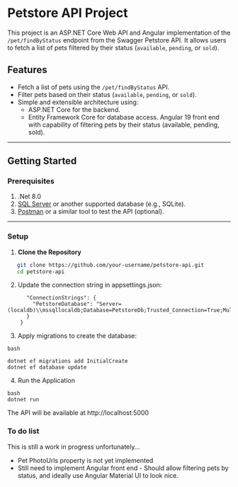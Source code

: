 # **Petstore API Project**

This project is an ASP.NET Core Web API and Angular implementation of the `/pet/findByStatus` endpoint from the Swagger Petstore API. It allows users to fetch a list of pets filtered by their status (`available`, `pending`, or `sold`).

## **Features**

- Fetch a list of pets using the `/pet/findByStatus` API.
- Filter pets based on their status (`available`, `pending`, or `sold`).
- Simple and extensible architecture using:
  - ASP.NET Core for the backend.
  - Entity Framework Core for database access.
    Angular 19 front end with capability of filtering pets by their status (available, pending, sold).

---

## **Getting Started**

### **Prerequisites**

1. .Net 8.0
2. [SQL Server](https://www.microsoft.com/en-us/sql-server/sql-server-downloads) or another supported database (e.g., SQLite).
3. [Postman](https://www.postman.com/) or a similar tool to test the API (optional).

---

### **Setup**

1. **Clone the Repository**
```bash
   git clone https://github.com/your-username/petstore-api.git
   cd petstore-api
```
2. Update the connection string in appsettings.json:
```{
      "ConnectionStrings": {
        "PetstoreDatabase": "Server=(localdb)\\mssqllocaldb;Database=PetstoreDb;Trusted_Connection=True;MultipleActiveResultSets=true"
      }
    }
```
3. Apply migrations to create the database:
```
bash

dotnet ef migrations add InitialCreate
dotnet ef database update
```
4. Run the Application
```
bash
dotnet run
```
The API will be available at http://localhost:5000

### To do list ###
This is still a work in progress unfortunately...
* Pet PhotoUrls property is not yet implemented
* Still need to implement Angular front end - Should allow filtering pets by status, and ideally use Angular Material UI to look nice.
  
